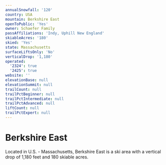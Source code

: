 ```yaml
---
annualSnowfall: '120'
country: USA
mountain: Berkshire East
openToPublic: 'Yes'
owner: Schaefer Family
passAffiliations: 'Indy, Uphill New England'
skiableAcres: '180'
skied: 'Yes'
state: Massachusetts
surfaceLiftsOnly: 'No'
verticalDrop: '1,180'
operated:
  '2324': true
  '2425': true
website: ''
elevationBase: null
elevationSummit: null
trailCount: null
trailPctBeginner: null
trailPctIntermediate: null
trailPctAdvanced: null
liftCount: null
trailPctExpert: null
---
```



# Berkshire East

Located in U.S. - Massachusetts, Berkshire East is a ski area with a vertical drop of 1,180 feet and 180 skiable acres.
